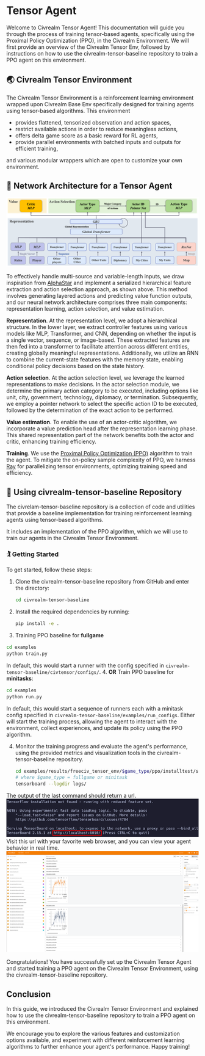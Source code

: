# Tensor Agent

Welcome to Civrealm Tensor Agent!
This documentation will guide you through the process of training tensor-based agents,
specifically using the Proximal Policy Optimization (PPO), in the Civrealm Environment.
We will first provide an overview of the Civrealm Tensor Env,
followed by instructions on how to use the civrealm-tensor-baseline repository
to train a PPO agent on this environment.

## 🌏 Civrealm Tensor Environment

The Civrealm Tensor Environment is a reinforcement learning environment wrapped
upon Civrealm Base Env specifically designed for training agents using tensor-based algorithms.
This environment

- provides flattened, tensorized observation and action spaces,
- restrict available actions in order to reduce meaningless actions,
- offers delta game score as a basic reward for RL agents,
- provide parallel environments with batched inputs and outputs for efficient training,

and various modular wrappers which are open to customize your own environment.

## 🤖 Network Architecture for a Tensor Agent

![Tensor Architecture](../assets/tensor-architecture.png)

To effectively handle multi-source and variable-length inputs,
we draw inspiration from [AlphaStar](https://www.nature.com/articles/s41586-019-1724-z)
and implement a serialized hierarchical feature extraction and action selection approach,
as shown above.
This method involves generating layered actions and predicting value function outputs,
and our neural network architecture comprises three main components:
representation learning, action selection, and value estimation.

**Representation**.
At the representation level, we adopt a hierarchical structure.
In the lower layer, we extract controller features using various models like
MLP, Transformer, and CNN, depending on whether the input is a
single vector, sequence, or image-based.
These extracted features are then fed into a transformer to facilitate attention across different entities,
creating globally meaningful representations.
Additionally,
we utilize an RNN to combine the current-state features with the memory state,
enabling conditional policy decisions based on the state history.

**Action selection**.
At the action selection level, we leverage the learned representations to make decisions.
In the actor selection module,
we determine the primary action category to be executed,
including options like unit, city, government, technology, diplomacy, or termination.
Subsequently,
we employ a pointer network to select the specific action ID to be executed,
followed by the determination of the exact action to be performed.

**Value estimation**. To enable the use of an actor-critic algorithm,
we incorporate a value prediction head after the representation learning phase.
This shared representation part of the network benefits both the actor and critic,
enhancing training efficiency.

**Training**.
We use the [Proximal Policy Optimization (PPO)](https://arxiv.org/abs/1707.06347)
algorithm to train the agent.
To mitigate the on-policy sample complexity of PPO,
we harness [Ray](https://www.ray.io/) for parallelizing tensor environments,
optimizing training speed and efficiency.

## 🏃 Using civrealm-tensor-baseline Repository

The civrelam-tensor-baseline repository is a collection of code and utilities
that provide a baseline implementation for training reinforcement learning agents
using tensor-based algorithms.

It includes an implementation of the PPO algorithm,
which we will use to train our agents in the Civrealm Tensor Environment.

### 🏌️ Getting Started

To get started, follow these steps:

1. Clone the civrealm-tensor-baseline repository from GitHub and enter the directory:
   ```bash
   cd civrealm-tensor-baseline
   ```
2. Install the required dependencies by running:
   ```bash
   pip install -e .
   ```
3. Training 
  PPO baseline for **fullgame**
  ```bash
  cd examples
  python train.py
  ```
  In default, this would start a runner with the config specified in `civrealm-tensor-baseline/civtensor/configs/`.
4. **OR** Train PPO baseline for **minitasks**:
  ```bash
  cd examples
  python run.py
  ```
  In default, this would start a sequence of runners each with a minitask config specified in `civrealm-tensor-baseline/examples/run_configs`.
  Either will start the training process, allowing the agent to interact with the environment,
  collect experiences, and update its policy using the PPO algorithm.

4. Monitor the training progress and evaluate the agent's performance,
using the provided metrics and visualization tools in
the civrealm-tensor-baseline repository.

    ```bash
    cd examples/results/freeciv_tensor_env/$game_type/ppo/installtest/seed-XXXXXXXXX
    # where $game_type = fullgame or minitask
    tensorboard --logdir logs/
    ```
The output of the last command should return a url.
![Terminal Output](../assets/tensorboard.png)
Visit this url with your favorite web browser, and you can view your agent behavior in real time.
![Tensorboard Web](../assets/tensorboard-web.png)

Congratulations!
You have successfully set up the Civrealm Tensor Agent and
started training a PPO agent on the Civrealm Tensor Environment,
using the civrealm-tensor-baseline repository.

## Conclusion

In this guide, we introduced the Civrealm Tensor Environment and explained
how to use the civrealm-tensor-baseline repository to train a PPO agent on this environment.

We encourage you to explore the various features and customization options available,
and experiment with different reinforcement learning algorithms to
further enhance your agent's performance. Happy training!
